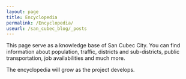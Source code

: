 ```yaml
---
layout: page
title: Encyclopedia
permalink: /Encyclopedia/
useurl: /san_cubec_blog/_posts
---
```


This page serve as a knowledge base of San Cubec City. You can find information about population, traffic, districts and sub-districts, public transportation, job availabilities and much more.

The encyclopedia will grow as the project develops.